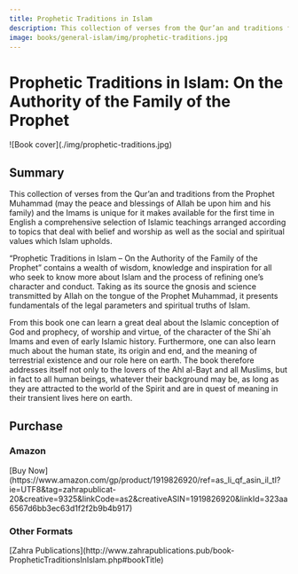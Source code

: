 ```yaml
---
title: Prophetic Traditions in Islam
description: This collection of verses from the Qur’an and traditions from the Prophet Muhammad (pbuh) and the Imams makes available for the first time in English a comprehensive selection of Islamic teachings that deal with belief and worship as well as social and spiritual values.
image: books/general-islam/img/prophetic-traditions.jpg
---
```


# Prophetic Traditions in Islam: On the Authority of the Family of the Prophet

<div markdown="1" class="cover-image">
![Book cover](./img/prophetic-traditions.jpg)
</div>

## Summary

This collection of verses from the Qur’an and traditions from the Prophet Muhammad (may the peace and blessings of Allah be upon him and his family) and the Imams is unique for it makes available for the first time in English a comprehensive selection of Islamic teachings arranged according to topics that deal with belief and worship as well as the social and spiritual values which Islam upholds.

“Prophetic Traditions in Islam – On the Authority of the Family of the Prophet” contains a wealth of wisdom, knowledge and inspiration for all who seek to know more about Islam and the process of refining one’s character and conduct. Taking as its source the gnosis and science transmitted by Allah on the tongue of the Prophet Muhammad, it presents fundamentals of the legal parameters and spiritual truths of Islam.

From this book one can learn a great deal about the Islamic conception of God and prophecy, of worship and virtue, of the character of the Shi`ah Imams and even of early Islamic history. Furthermore, one can also learn much about the human state, its origin and end, and the meaning of terrestrial existence and our role here on earth. The book therefore addresses itself not only to the lovers of the Ahl al-Bayt and all Muslims, but in fact to all human beings, whatever their background may be, as long as they are attracted to the world of the Spirit and are in quest of meaning in their transient lives here on earth.

## Purchase

### Amazon

<div markdown="3" class="purchase-link">
[Buy Now](https://www.amazon.com/gp/product/1919826920/ref=as_li_qf_asin_il_tl?ie=UTF8&tag=zahrapublicat-20&creative=9325&linkCode=as2&creativeASIN=1919826920&linkId=323aa6567d6bb3ec63d1f2f2b9b4b917)
</div>

### Other Formats

<div markdown="3" class="purchase-link">
[Zahra Publications](http://www.zahrapublications.pub/book-PropheticTraditionsInIslam.php#bookTitle)
</div>